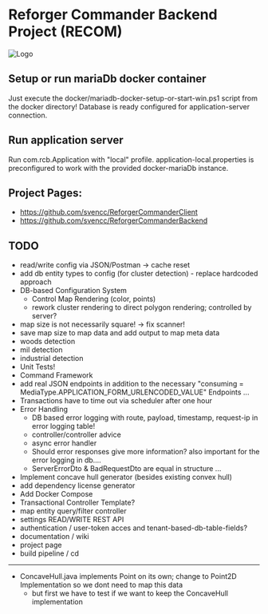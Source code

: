 # Reforger Commander Backend Project (RECOM)
![Logo](md-media/logo.png)

## Setup or run mariaDb docker container
Just execute the docker/mariadb-docker-setup-or-start-win.ps1 script from the docker directory!
Database is ready configured for application-server connection.

## Run application server
Run com.rcb.Application with "local" profile. 
application-local.properties is preconfigured to work with the provided docker-mariaDb instance.

## Project Pages:
- https://github.com/svencc/ReforgerCommanderClient
- https://github.com/svencc/ReforgerCommanderBackend

## TODO
* read/write config via JSON/Postman -> cache reset
* add db entity types to config (for cluster detection) - replace hardcoded approach
* DB-based Configuration System
  * Control Map Rendering (color, points)
  * rework cluster rendering to direct polygon rendering; controlled by server?
* map size is not necessarily square! -> fix scanner!
* save map size to map data and add output to map meta data
* woods detection
* mil detection
* industrial detection
* Unit Tests!
* Command Framework
* add real JSON endpoints in addition to the necessary "consuming = MediaType.APPLICATION_FORM_URLENCODED_VALUE" Endpoints ...
* Transactions have to time out via scheduler after one hour
* Error Handling
    * DB based error logging with route, payload, timestamp, request-ip in error logging table!
    * controller/controller advice
    * async error handler
    * Should error responses give more information? also important for the error logging in db....
    * ServerErrorDto & BadRequestDto are equal in structure ...
* Implement concave hull generator (besides existing convex hull)
* add dependency license generator
* Add Docker Compose
* Transactional Controller Template?
* map entity query/filter controller
* settings READ/WRITE REST API
* authentication / user-token acces and tenant-based-db-table-fields?
* documentation / wiki
* project page
* build pipeline / cd
------
* ConcaveHull.java implements Point on its own; change to Point2D Implementation so we dont need to map this data
  * but first we have to test if we want to keep the ConcaveHull implementation

